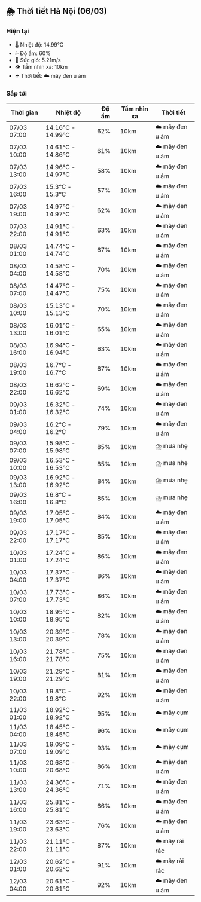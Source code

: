 ## 🌦️ Thời tiết Hà Nội (06/03)

### Hiện tại

- 🌡️ Nhiệt độ: 14.99℃
- 💦 Độ ẩm: 60%
- 💨 Sức gió: 5.21m/s
- 👁️ Tầm nhìn xa: 10km
- ☂️ Thời tiết: ☁️ mây đen u ám

### Sắp tới

| Thời gian | Nhiệt độ | Độ ẩm | Tầm nhìn xa | Thời tiết |
| --- | --- | --- | --- | --- |
| 07/03 07:00 | 14.16℃ - 14.99℃ | 62% | 10km | ☁️ mây đen u ám |
| 07/03 10:00 | 14.61℃ - 14.86℃ | 61% | 10km | ☁️ mây đen u ám |
| 07/03 13:00 | 14.96℃ - 14.97℃ | 58% | 10km | ☁️ mây đen u ám |
| 07/03 16:00 | 15.3℃ - 15.3℃ | 57% | 10km | ☁️ mây đen u ám |
| 07/03 19:00 | 14.97℃ - 14.97℃ | 62% | 10km | ☁️ mây đen u ám |
| 07/03 22:00 | 14.91℃ - 14.91℃ | 63% | 10km | ☁️ mây đen u ám |
| 08/03 01:00 | 14.74℃ - 14.74℃ | 67% | 10km | ☁️ mây đen u ám |
| 08/03 04:00 | 14.58℃ - 14.58℃ | 70% | 10km | ☁️ mây đen u ám |
| 08/03 07:00 | 14.47℃ - 14.47℃ | 75% | 10km | ☁️ mây đen u ám |
| 08/03 10:00 | 15.13℃ - 15.13℃ | 70% | 10km | ☁️ mây đen u ám |
| 08/03 13:00 | 16.01℃ - 16.01℃ | 65% | 10km | ☁️ mây đen u ám |
| 08/03 16:00 | 16.94℃ - 16.94℃ | 63% | 10km | ☁️ mây đen u ám |
| 08/03 19:00 | 16.7℃ - 16.7℃ | 67% | 10km | ☁️ mây đen u ám |
| 08/03 22:00 | 16.62℃ - 16.62℃ | 69% | 10km | ☁️ mây đen u ám |
| 09/03 01:00 | 16.32℃ - 16.32℃ | 74% | 10km | ☁️ mây đen u ám |
| 09/03 04:00 | 16.2℃ - 16.2℃ | 79% | 10km | ☁️ mây đen u ám |
| 09/03 07:00 | 15.98℃ - 15.98℃ | 85% | 10km | ⛈️ mưa nhẹ |
| 09/03 10:00 | 16.53℃ - 16.53℃ | 85% | 10km | ⛈️ mưa nhẹ |
| 09/03 13:00 | 16.92℃ - 16.92℃ | 84% | 10km | ⛈️ mưa nhẹ |
| 09/03 16:00 | 16.8℃ - 16.8℃ | 85% | 10km | ⛈️ mưa nhẹ |
| 09/03 19:00 | 17.05℃ - 17.05℃ | 84% | 10km | ☁️ mây đen u ám |
| 09/03 22:00 | 17.17℃ - 17.17℃ | 85% | 10km | ☁️ mây đen u ám |
| 10/03 01:00 | 17.24℃ - 17.24℃ | 86% | 10km | ☁️ mây đen u ám |
| 10/03 04:00 | 17.37℃ - 17.37℃ | 86% | 10km | ☁️ mây đen u ám |
| 10/03 07:00 | 17.73℃ - 17.73℃ | 86% | 10km | ☁️ mây đen u ám |
| 10/03 10:00 | 18.95℃ - 18.95℃ | 82% | 10km | ☁️ mây đen u ám |
| 10/03 13:00 | 20.39℃ - 20.39℃ | 78% | 10km | ☁️ mây đen u ám |
| 10/03 16:00 | 21.78℃ - 21.78℃ | 75% | 10km | ☁️ mây đen u ám |
| 10/03 19:00 | 21.29℃ - 21.29℃ | 81% | 10km | ☁️ mây đen u ám |
| 10/03 22:00 | 19.8℃ - 19.8℃ | 92% | 10km | ☁️ mây đen u ám |
| 11/03 01:00 | 18.92℃ - 18.92℃ | 95% | 10km | ☁️ mây cụm |
| 11/03 04:00 | 18.45℃ - 18.45℃ | 96% | 10km | ☁️ mây cụm |
| 11/03 07:00 | 19.09℃ - 19.09℃ | 93% | 10km | ☁️ mây cụm |
| 11/03 10:00 | 20.68℃ - 20.68℃ | 86% | 10km | ☁️ mây đen u ám |
| 11/03 13:00 | 24.36℃ - 24.36℃ | 71% | 10km | ☁️ mây đen u ám |
| 11/03 16:00 | 25.81℃ - 25.81℃ | 66% | 10km | ☁️ mây đen u ám |
| 11/03 19:00 | 23.63℃ - 23.63℃ | 76% | 10km | ☁️ mây đen u ám |
| 11/03 22:00 | 21.11℃ - 21.11℃ | 87% | 10km | ☁️ mây rải rác |
| 12/03 01:00 | 20.62℃ - 20.62℃ | 91% | 10km | ☁️ mây rải rác |
| 12/03 04:00 | 20.61℃ - 20.61℃ | 92% | 10km | ☁️ mây đen u ám |
